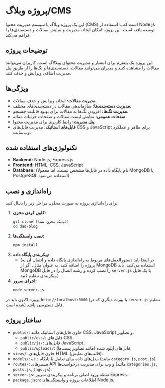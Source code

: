 # پروژه وبلاگ/CMS

این یک پروژه وبلاگ یا سیستم مدیریت محتوا (CMS) است که با استفاده از Node.js توسعه یافته است. این پروژه امکان ایجاد، مدیریت و نمایش مقالات و دسته‌بندی‌ها را فراهم می‌کند.

## توضیحات پروژه

این پروژه یک پلتفرم برای انتشار و مدیریت محتوای وبلالاگ است. کاربران می‌توانند مقالات را مشاهده کنند و مدیران می‌توانند مقالات، دسته‌بندی‌ها و تگ‌ها را از طریق پنل مدیریت اضافه، ویرایش و حذف کنند.

## ویژگی‌ها

*   **مدیریت مقالات:** ایجاد، ویرایش و حذف مقالات.
*   **مدیریت دسته‌بندی‌ها:** سازماندهی مقالات در دسته‌بندی‌های مختلف.
*   **مدیریت تگ‌ها:** افزودن تگ‌ها به مقالات برای بهبود قابلیت جستجو.
*   **صفحات عمومی:** نمایش لیست مقالات و صفحات جزئیات مقاله.
*   **پنل مدیریت:** رابط کاربری برای مدیریت محتوا.
*   **فایل‌های استاتیک:** مدیریت فایل‌های CSS و JavaScript برای ظاهر و عملکرد وب‌سایت.

## تکنولوژی‌های استفاده شده

*   **Backend:** Node.js, Express.js
*   **Frontend:** HTML, CSS, JavaScript
*   **Database:** (نام پایگاه داده در فایل‌ها مشخص نیست، اما معمولاً MongoDB یا PostgreSQL استفاده می‌شود)

## راه‌اندازی و نصب

برای راه‌اندازی پروژه به صورت محلی، مراحل زیر را دنبال کنید:

1.  **کلون کردن مخزن:**
    ```bash
    git clone [لینک مخزن شما]
    cd dad-blog
    ```
2.  **نصب وابستگی‌ها:**
    ```bash
    npm install
    ```
3.  **پیکربندی پایگاه داده:**
    *   (در اینجا باید دستورالعمل‌های مربوط به راه‌اندازی پایگاه داده و اتصال آن به پروژه را اضافه کنید. به عنوان مثال، اگر از MongoDB استفاده می‌کنید، باید MongoDB را نصب کرده و رشته اتصال را در فایل `server.js` یا یک فایل پیکربندی تنظیم کنید.)
4.  **اجرای سرور:**
    ```bash
    node server.js
    ```

پروژه اکنون باید در `http://localhost:3000` (یا پورت دیگری که در `server.js` تنظیم شده است) قابل دسترسی باشد.

## ساختار پروژه

*   `public/`: حاوی فایل‌های استاتیک مانند CSS، JavaScript و تصاویر.
    *   `public/css/`: فایل‌های CSS.
    *   `public/js/`: فایل‌های JavaScript.
    *   `public/uploads/`: فایل‌های آپلود شده (مانند تصاویر پست‌ها).
*   `views/`: حاوی فایل‌های HTML (قالب‌های نمایش).
*   `models/`: مدل‌های داده برای تعامل با پایگاه داده (مانند `category.js`, `post.js`).
*   `routes/`: مسیرهای API و وب برای مدیریت درخواست‌ها (مانند `categories.js`, `posts.js`, `tags.js`).
*   `server.js`: نقطه ورود اصلی برنامه و پیکربندی سرور Express.
*   `package.json`: اطلاعات پروژه و وابستگی‌های Node.js.
